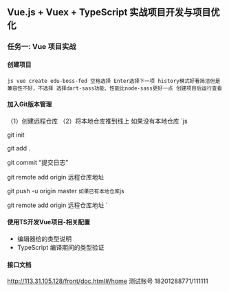 ## Vue.js + Vuex + TypeScript 实战项目开发与项目优化
### 任务一: Vue 项目实战
#### 创建项目
`js
vue create edu-boss-fed
空格选择 Enter选择下一项
history模式好看简洁但是兼容性不好，不选择
选择dart-sass功能、性能比node-sass更好一点
创建项目后运行查看
`
#### 加入Git版本管理
（1）创建远程仓库
（2）将本地仓库推到线上
如果没有本地仓库
`js
<!-- 创建本地仓库 -->
git init 
<!-- 将文件添加到暂存区 -->
git add .
<!-- 提交历史记录 -->
git commit “提交日志”
<!-- 添加远端仓库地址 -->
git remote add origin 远程仓库地址
<!-- 推送提交 -->
git push -u origin master
`
如果已有本地仓库
`js
<!-- 添加远端仓库地址 -->
git remote add origin 远程仓库地址
`
#### 使用TS开发Vue项目-相关配置
- 编辑器给的类型说明
- TypeScript 编译期间的类型验证

#### 接口文档
http://113.31.105.128/front/doc.html#/home
测试账号
18201288771/111111
